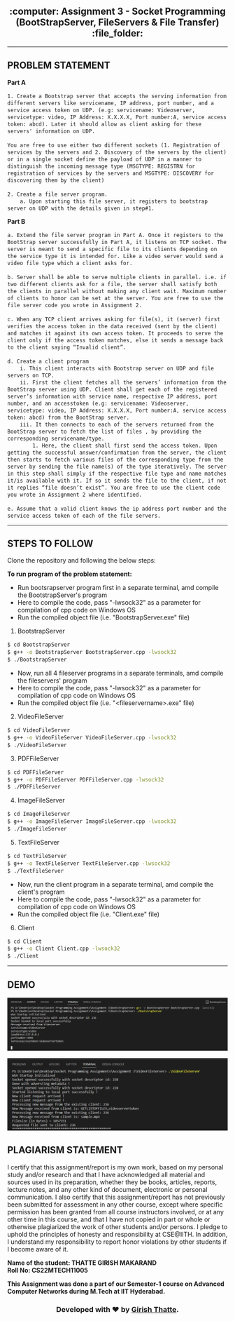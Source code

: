 <h2 align="center">:computer: Assignment 3 - Socket Programming (BootStrapServer, FileServers & File Transfer) :file_folder:</h2>

---

## PROBLEM STATEMENT

**Part A**

    1. Create a Bootstrap server that accepts the serving information from different servers like servicename, IP address, port number, and a service access token on UDP. (e.g: servicename: Videoserver, servicetype: video, IP Address: X.X.X.X, Port number:A, service access token: abcd). Later it should allow as client asking for these servers' information on UDP.

    You are free to use either two different sockets (1. Registration of services by the servers and 2. Discovery of the servers by the client) or in a single socket define the payload of UDP in a manner to distinguish the incoming message type (MSGTYPE: REGISTRN for registration of services by the servers and MSGTYPE: DISCOVERY for discovering them by the client)

    2. Create a file server program.
        a. Upon starting this file server, it registers to bootstrap server on UDP with the details given in step#1.

**Part B**

    a. Extend the file server program in Part A. Once it registers to the BootStrap server successfully in Part A, it listens on TCP socket. The server is meant to send a specific file to its clients depending on the service type it is intended for. Like a video server would send a video file type which a client asks for.

    b. Server shall be able to serve multiple clients in parallel. i.e. if two different clients ask for a file, the server shall satisfy both the clients in parallel without making any client wait. Maximum number of clients to honor can be set at the server. You are free to use the file server code you wrote in Assignment 2.

    c. When any TCP client arrives asking for file(s), it (server) first verifies the access token in the data received (sent by the client) and matches it against its own access token. It proceeds to serve the client only if the access token matches, else it sends a message back to the client saying “Invalid client”.

    d. Create a client program
        i. This client interacts with Bootstrap server on UDP and file servers on TCP.
        ii. First the client fetches all the servers’ information from the BootStrap server using UDP. Client shall get each of the registered server’s information with service name, respective IP address, port number, and an accesstoken (e.g: servicename: Videoserver, servicetype: video, IP Address: X.X.X.X, Port number:A, service access token: abcd) from the BootStrap server.
        iii. It then connects to each of the servers returned from the BootStrap server to fetch the list of files , by providing the corresponding servicename/type.
            1. Here, the client shall first send the access token. Upon getting the successful answer/confirmation from the server, the client then starts to fetch various files of the corresponding type from the server by sending the file name(s) of the type iteratively. The server in this step shall simply if the respective file type and name matches it/is available with it. If so it sends the file to the client, if not it replies “file doesn’t exist”. You are free to use the client code you wrote in Assignment 2 where identified.

    e. Assume that a valid client knows the ip address port number and the service access token of each of the file servers.

---

## STEPS TO FOLLOW

Clone the repository and following the below steps:

**To run program of the problem statement:**

-   Run bootsrapserver program first in a separate terminal, amd compile the BootstrapServer's program
-   Here to compile the code, pass "-lwsock32" as a parameter for compilation of cpp code on Windows OS
-   Run the compiled object file (i.e. "BootstrapServer.exe" file)

1. BootstrapServer

```bash
$ cd BootstrapServer
$ g++ -o BootstrapServer BootstrapServer.cpp -lwsock32
$ ./BootstrapServer
```

-   Now, run all 4 fileserver programs in a separate terminals, amd compile the fileservers' program
-   Here to compile the code, pass "-lwsock32" as a parameter for compilation of cpp code on Windows OS
-   Run the compiled object file (i.e. "\<fileservername>.exe" file)

2. VideoFileServer

```bash
$ cd VideoFileServer
$ g++ -o VideoFileServer VideoFileServer.cpp -lwsock32
$ ./VideoFileServer
```

3. PDFFileServer

```bash
$ cd PDFFileServer
$ g++ -o PDFFileServer PDFFileServer.cpp -lwsock32
$ ./PDFFileServer
```

4. ImageFileServer

```bash
$ cd ImageFileServer
$ g++ -o ImageFileServer ImageFileServer.cpp -lwsock32
$ ./ImageFileServer
```

5. TextFileServer

```bash
$ cd TextFileServer
$ g++ -o TextFileServer TextFileServer.cpp -lwsock32
$ ./TextFileServer
```

-   Now, run the client program in a separate terminal, amd compile the client's program
-   Here to compile the code, pass "-lwsock32" as a parameter for compilation of cpp code on Windows OS
-   Run the compiled object file (i.e. "Client.exe" file)

6. Client

```bash
$ cd Client
$ g++ -o Client Client.cpp -lwsock32
$ ./Client
```

---

## DEMO

![BootstrapServer](https://github.com/girishgr8/CS5060-Advanced-Computer-Networks/blob/main/Assignment%203/demo/bootstrap.png)

![VideoFileServer](https://github.com/girishgr8/CS5060-Advanced-Computer-Networks/blob/main/Assignment%203/demo/videoserver.png)

## PLAGIARISM STATEMENT

<p> I certify that this assignment/report is my own work, based on my personal study and/or research and that I have acknowledged all material and sources used in its preparation, whether they be books, articles, reports, lecture notes, and any other kind of document, electronic or personal communication. I also certify that this assignment/report has not previously been submitted for assessment in any other course, except where specific permission has been granted from all course instructors involved, or at any other time in this course, and that I have not copied in part or whole or otherwise plagiarized the work of other students and/or persons. I pledge to uphold the principles of honesty and responsibility at CSE@IITH. In addition, I understand my responsibility to report honor violations by other students if I become aware of it. </p>

**Name of the student: THATTE GIRISH MAKARAND** <br>
**Roll No: CS22MTECH11005**

**This Assignment was done a part of our Semester-1 course on Advanced Computer Networks during M.Tech at IIT Hyderabad.**

<h3 align="center"><b>Developed with ❤️ by <a href="https://github.com/girishgr8">Girish Thatte</a>.</b></h3>
